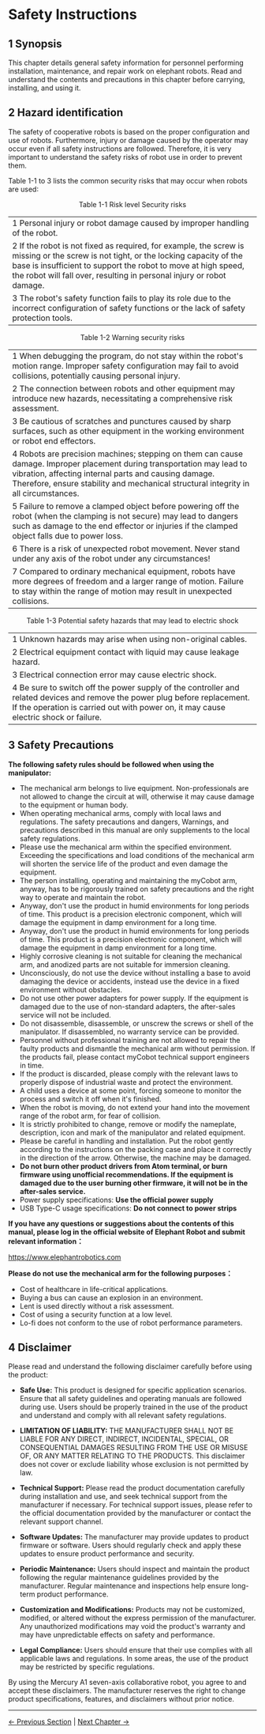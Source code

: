 # Safety Instructions

## 1 Synopsis

  This chapter details general safety information for personnel performing installation, maintenance, and repair work on elephant robots. Read and understand the contents and precautions in this chapter before carrying, installing, and using it.

## 2 Hazard identification

  The safety of cooperative robots is based on the proper configuration and use of robots. Furthermore, injury or damage caused by the operator may occur even if all safety instructions are followed. Therefore, it is very important to understand the safety risks of robot use in order to prevent them.

  Table 1-1 to 3 lists the common security risks that may occur when robots are used∶

<center>Table 1-1 Risk level Security risks</center>

|                                                              |
| ------------------------------------------------------------ |
| 1 Personal injury or robot damage caused by improper handling of the robot. |
| 2 If the robot is not fixed as required, for example, the screw is missing or the screw is not tight, or the locking capacity of the base is insufficient to support the robot to move at high speed, the robot will fall over, resulting in personal injury or robot damage. |
| 3 The robot's safety function fails to play its role due to the incorrect configuration of safety functions or the lack of safety protection tools. |

<center>Table 1-2 Warning security risks</center>

|                                                              |
| ------------------------------------------------------------ |
| 1 When debugging the program, do not stay within the robot's motion range. Improper safety configuration may fail to avoid collisions, potentially causing personal injury. |
| 2 The connection between robots and other equipment may introduce new hazards, necessitating a comprehensive risk assessment. |
| 3 Be cautious of scratches and punctures caused by sharp surfaces, such as other equipment in the working environment or robot end effectors. |
| 4 Robots are precision machines; stepping on them can cause damage. Improper placement during transportation may lead to vibration, affecting internal parts and causing damage. Therefore, ensure stability and mechanical structural integrity in all circumstances. |
| 5 Failure to remove a clamped object before powering off the robot (when the clamping is not secure) may lead to dangers such as damage to the end effector or injuries if the clamped object falls due to power loss. |
| 6 There is a risk of unexpected robot movement. Never stand under any axis of the robot under any circumstances! |
| 7 Compared to ordinary mechanical equipment, robots have more degrees of freedom and a larger range of motion. Failure to stay within the range of motion may result in unexpected collisions. |

<center>Table 1-3 Potential safety hazards that may lead to electric shock</center>

|                                                              |
| ------------------------------------------------------------ |
| 1 Unknown hazards may arise when using non-original cables.  |
| 2 Electrical equipment contact with liquid may cause leakage hazard. |
| 3 Electrical connection error may cause electric shock.      |
| 4 Be sure to switch off the power supply of the controller and related devices and remove the power plug before replacement. If the operation is carried out with power on, it may cause electric shock or failure. |

## 3 Safety Precautions

**The following safety rules should be followed when using the manipulator:**

-  The mechanical arm belongs to live equipment. Non-professionals are not allowed to change the circuit at will, otherwise it may cause damage to the equipment or human body.
- When operating mechanical arms, comply with local laws and regulations. The safety precautions and dangers, Warnings, and precautions described in this manual are only supplements to the local safety regulations.
- Please use the mechanical arm within the specified environment. Exceeding the specifications and load conditions of the mechanical arm will shorten the service life of the product and even damage the equipment.
- The person installing, operating and maintaining the myCobot arm, anyway, has to be rigorously trained on safety precautions and the right way to operate and maintain the robot.
- Anyway, don't use the product in humid environments for long periods of time. This product is a precision electronic component, which will damage the equipment in damp environment for a long time.
- Anyway, don't use the product in humid environments for long periods of time. This product is a precision electronic component, which will damage the equipment in damp environment for a long time.
- Highly corrosive cleaning is not suitable for cleaning the mechanical arm, and anodized parts are not suitable for immersion cleaning.
- Unconsciously, do not use the device without installing a base to avoid damaging the device or accidents, instead use the device in a fixed environment without obstacles.
- Do not use other power adapters for power supply. If the equipment is damaged due to the use of non-standard adapters, the after-sales service will not be included.
- Do not disassemble, disassemble, or unscrew the screws or shell of the manipulator. If disassembled, no warranty service can be provided.
- Personnel without professional training are not allowed to repair the faulty products and dismantle the mechanical arm without permission. If the products fail, please contact myCobot technical support engineers in time.
- If the product is discarded, please comply with the relevant laws to properly dispose of industrial waste and protect the environment.
- A child uses a device at some point, forcing someone to monitor the process and switch it off when it's finished.
- When the robot is moving, do not extend your hand into the movement range of the robot arm, for fear of collision. 
- It is strictly prohibited to change, remove or modify the nameplate, description, icon and mark of the manipulator and related equipment.
-  Please be careful in handling and installation. Put the robot gently according to the instructions on the packing case and place it correctly in the direction of the arrow. Otherwise, the machine may be damaged.
- **Do not burn other product drivers from Atom terminal, or burn firmware using unofficial recommendations. If the equipment is damaged due to the user burning other firmware, it will not be in the after-sales service.**
- Power supply specifications: **Use the official power supply**
- USB Type-C usage specifications: **Do not connect to power strips**

**If you have any questions or suggestions about the contents of this manual, please log in the official website of Elephant Robot and submit relevant information：**

https://www.elephantrobotics.com

**Please do not use the mechanical arm for the following purposes：**

- Cost of healthcare in life-critical applications.
- Buying a bus can cause an explosion in an environment.
- Lent is used directly without a risk assessment.
- Cost of using a security function at a low level.
- Lo-fi does not conform to the use of robot performance parameters.

## 4 Disclaimer

Please read and understand the following disclaimer carefully before using the product:

- **Safe Use:** This product is designed for specific application scenarios. Ensure that all safety guidelines and operating manuals are followed during use. Users should be properly trained in the use of the product and understand and comply with all relevant safety regulations.

- **LIMITATION OF LIABILITY:** THE MANUFACTURER SHALL NOT BE LIABLE FOR ANY DIRECT, INDIRECT, INCIDENTAL, SPECIAL, OR CONSEQUENTIAL DAMAGES RESULTING FROM THE USE OR MISUSE OF, OR ANY MATTER RELATING TO THE PRODUCTS. This disclaimer does not cover or exclude liability whose exclusion is not permitted by law.

- **Technical Support:** Please read the product documentation carefully during installation and use, and seek technical support from the manufacturer if necessary. For technical support issues, please refer to the official documentation provided by the manufacturer or contact the relevant support channel.

- **Software Updates:** The manufacturer may provide updates to product firmware or software. Users should regularly check and apply these updates to ensure product performance and security.

- **Periodic Maintenance:** Users should inspect and maintain the product following the regular maintenance guidelines provided by the manufacturer. Regular maintenance and inspections help ensure long-term product performance.

- **Customization and Modifications:** Products may not be customized, modified, or altered without the express permission of the manufacturer. Any unauthorized modifications may void the product's warranty and may have unpredictable effects on safety and performance.

- **Legal Compliance:** Users should ensure that their use complies with all applicable laws and regulations. In some areas, the use of the product may be restricted by specific regulations.

By using the Mercury A1 seven-axis collaborative robot, you agree to and accept these disclaimers. The manufacturer reserves the right to change product specifications, features, and disclaimers without prior notice.

----
[← Previous Section](3-UserNotes.md#) | [Next Chapter →](/4-FirstInstallAndUse/README.md)